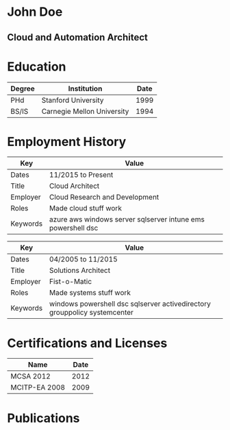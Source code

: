 # John Doe
## Cloud and Automation Architect

# Education

| Degree | Institution | Date |
|--------|-------------|------|
| PHd | Stanford University | 1999 |
| BS/IS | Carnegie Mellon University | 1994 |

# Employment History

| Key | Value |
|-----|-------|
| Dates | 11/2015 to Present |
| Title | Cloud Architect |
| Employer | Cloud Research and Development |
| Roles | Made cloud stuff work |
| Keywords | azure aws windows server sqlserver intune ems powershell dsc |

| Key | Value |
|-----|-------|
| Dates | 04/2005 to 11/2015 |
| Title | Solutions Architect |
| Employer | Fist-o-Matic |
| Roles | Made systems stuff work |
| Keywords | windows powershell dsc sqlserver activedirectory grouppolicy systemcenter |

# Certifications and Licenses

| Name | Date |
|------|------|
| MCSA 2012 | 2012 |
| MCITP-EA 2008 | 2009 |

# Publications
